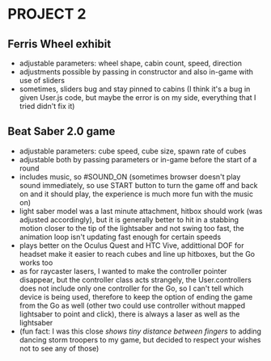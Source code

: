 # PROJECT 2

## Ferris Wheel exhibit
- adjustable parameters: wheel shape, cabin count, speed, direction
- adjustments possible by passing in constructor and also in-game with use of sliders
- sometimes, sliders bug and stay pinned to cabins (I think it's a bug in given User.js code, but maybe the error is on my side, everything that I tried didn't fix it)

## Beat Saber 2.0 game
- adjustable parameters: cube speed, cube size, spawn rate of cubes
- adjustable both by passing parameters or in-game before the start of a round
- includes music, so #SOUND_ON (sometimes browser doesn't play sound immediately, so use START button to turn the game off and back on and it should play, the experience is much more fun with the music on)
- light saber model was a last minute attachment, hitbox should work (was adjusted accordingly), but it is generally better to hit in a stabbing motion closer to the tip of the lightsaber and not swing too fast, the animation loop isn't updating fast enough for certain speeds
- plays better on the Oculus Quest and HTC Vive, addittional DOF for headset make it easier to reach cubes and line up hitboxes, but the Go works too
- as for raycaster lasers, I wanted to make the controller pointer disappear, but the controller class acts strangely, the User.controllers does not include only one
controller for the Go, so I can't tell which device is being used, therefore to keep the option of ending the game from the Go as well (other two could use controller without mapped lightsaber to point and click), there is always a laser as well as the lightsaber
- (fun fact: I was this close *shows tiny distance between fingers* to adding dancing storm troopers to my game, but decided to respect your wishes not to see any of those)